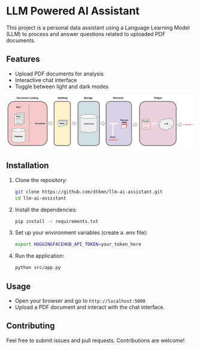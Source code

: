 # LLM Powered AI Assistant
This project is a personal data assistant using a Language Learning Model (LLM) to process and answer questions related to uploaded PDF documents.

## Features
- Upload PDF documents for analysis
- Interactive chat interface
- Toggle between light and dark modes


![LLM-flow.png](https://github.com/dtkmn/llm-ai-assistant/blob/main/LLM-flow.png)

## Installation

1. Clone the repository:
    
    ```bash
    git clone https://github.com/dtkmn/llm-ai-assistant.git
    cd llm-ai-assistant
    ``` 

2. Install the dependencies:

    ```bash
    pip install -r requirements.txt
    ```

3. Set up your environment variables (create a .env file):    

    ```bash
    export HUGGINGFACEHUB_API_TOKEN=your_token_here
    ```

4. Run the application:

    ```bash
    python src/app.py
    ```

## Usage
- Open your browser and go to `http://localhost:5000`
- Upload a PDF document and interact with the chat interface.

## Contributing
Feel free to submit issues and pull requests. Contributions are welcome!

